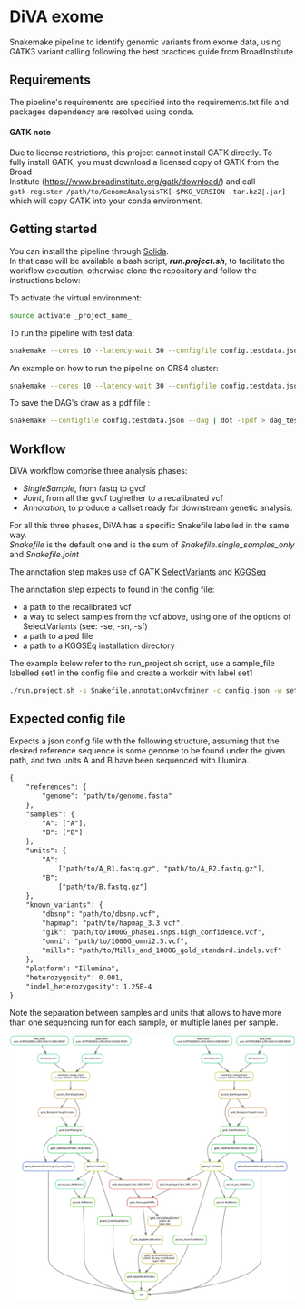 # DiVA exome
Snakemake pipeline to identify genomic variants from exome data, using GATK3 
variant calling following the best practices guide from BroadInstitute.  

## Requirements
The pipeline's requirements are specified into the requirements.txt file and 
packages dependency are resolved using conda.

#### GATK note
Due to license restrictions, this project cannot install GATK directly. To  
fully install GATK, you must download a licensed copy of GATK from the Broad  
Institute (https://www.broadinstitute.org/gatk/download/) and call  
`gatk-register /path/to/GenomeAnalysisTK[-$PKG_VERSION .tar.bz2|.jar]`    
which will copy GATK into your conda environment.

## Getting started  
You can install the pipeline through [Solida](https://pypi.org/project/solida/).  
In that case will be available a bash script, _**run.project.sh**_, to 
facilitate the workflow execution, otherwise clone the repository and follow 
the instructions below:  

To activate the virtual environment:  
```bash
source activate _project_name_
```

To run the pipeline with test data:  
```bash
snakemake --cores 10 --latency-wait 30 --configfile config.testdata.json
```

An example on how to run the pipeline on CRS4 cluster:  
```bash
snakemake --cores 10 --latency-wait 30 --configfile config.testdata.json --drmaa ' -S /bin/bash -l entu=1 -l centos7=1 -l exclusive=1 -V' --jobs 32
```

To save the DAG's draw as a pdf file :  
```bash
snakemake --configfile config.testdata.json --dag | dot -Tpdf > dag_testdata.pdf
```

## Workflow
DiVA workflow comprise three analysis phases:
 * _SingleSample_, from fastq to gvcf  
 * _Joint_, from all the gvcf toghether to a recalibrated vcf  
 * _Annotation_, to produce a callset ready for downstream genetic analysis.  
  
For all this three phases, DiVA has a specific Snakefile labelled in the 
same way.  
_Snakefile_ is the default one and is the sum of _Snakefile.single_samples_only_ 
and _Snakefile.joint_

The annotation step makes use of GATK [SelectVariants](https://software.broadinstitute.org/gatk/documentation/tooldocs/3.8-0/org_broadinstitute_gatk_tools_walkers_variantutils_SelectVariants.php) 
and [KGGSeq](http://grass.cgs.hku.hk/limx/kggseq/)

The annotation step expects to found in the config file:
 * a path to the recalibrated vcf  
 * a way to select samples from the vcf above, using one of the options of 
 SelectVariants (see: -se, -sn, -sf)  
 * a path to a ped file  
 * a path to a KGGSEq installation directory  
 
The example below refer to the run_project.sh script, use a sample_file 
labelled set1 in the config file and create a workdir with label set1 
```bash
./run.project.sh -s Snakefile.annotation4vcfminer -c config.json -w set1 -p '--config samples_set=set1'
```


## Expected config file
Expects a json config file with the following structure, assuming that the
desired reference sequence is some genome
to be found under the given path, and two units A and B have been sequenced with Illumina.

```
{
    "references": {
        "genome": "path/to/genome.fasta"
    },
    "samples": {
        "A": ["A"],
        "B": ["B"]
    },
    "units": {
        "A":
            ["path/to/A_R1.fastq.gz", "path/to/A_R2.fastq.gz"],
        "B":
            ["path/to/B.fastq.gz"]
    },
    "known_variants": {
        "dbsnp": "path/to/dbsnp.vcf",
        "hapmap": "path/to/hapmap_3.3.vcf",
        "g1k": "path/to/1000G_phase1.snps.high_confidence.vcf",
        "omni": "path/to/1000G_omni2.5.vcf",
        "mills": "path/to/Mills_and_1000G_gold_standard.indels.vcf"
    },
    "platform": "Illumina",
    "heterozygosity": 0.001,
    "indel_heterozygosity": 1.25E-4
}
```

Note the separation between samples and units that allows to have more than
one sequencing run for each sample, or multiple lanes per sample.

![Workflow](./images/dag.svg)